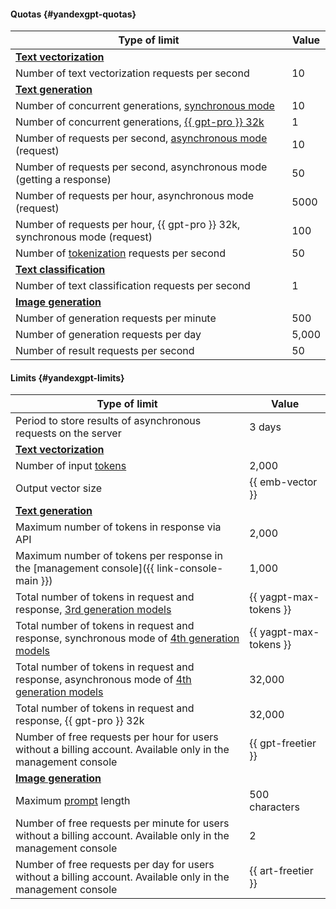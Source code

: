 #### Quotas {#yandexgpt-quotas}

Type of limit | Value
----- | -----
**[Text vectorization](../foundation-models/concepts/embeddings.md)** |
Number of text vectorization requests per second | 10
**[Text generation](../foundation-models/concepts/yandexgpt/index.md)** |
Number of concurrent generations, [synchronous mode](../foundation-models/concepts/index.md#working-mode) | 10
Number of concurrent generations, [{{ gpt-pro }} 32k](../foundation-models/concepts/yandexgpt/models.md#yandexgpt-generation) | 1
Number of requests per second, [asynchronous mode](../foundation-models/concepts/index.md#working-mode) (request) | 10
Number of requests per second, asynchronous mode (getting a response) | 50
Number of requests per hour, asynchronous mode (request) | 5000
Number of requests per hour, {{ gpt-pro }} 32k, synchronous mode (request) | 100
Number of [tokenization](../foundation-models/text-generation/api-ref/grpc/Tokenizer/index.md) requests per second | 50
**[Text classification](../foundation-models/concepts/classifier/index.md)** |
Number of text classification requests per second | 1
**[Image generation](../foundation-models/concepts/yandexart/index.md)** |
Number of generation requests per minute | 500
Number of generation requests per day | 5,000
Number of result requests per second | 50

#### Limits {#yandexgpt-limits}

Type of limit | Value
----- | -----
Period to store results of asynchronous requests on the server | 3 days
**[Text vectorization](../foundation-models/concepts/embeddings.md)** |
Number of input [tokens](../foundation-models/concepts/yandexgpt/tokens.md) | 2,000
Output vector size | {{ emb-vector }}
**[Text generation](../foundation-models/concepts/yandexgpt/index.md)** |
Maximum number of tokens in response via API | 2,000 
Maximum number of tokens per response in the [management console]({{ link-console-main }}) | 1,000
Total number of tokens in request and response, [3rd generation models](../foundation-models/concepts/yandexgpt/models.md) | {{ yagpt-max-tokens }}
Total number of tokens in request and response, synchronous mode of [4th generation models](../foundation-models/concepts/yandexgpt/models.md) | {{ yagpt-max-tokens }}
Total number of tokens in request and response, asynchronous mode of [4th generation models](../foundation-models/concepts/yandexgpt/models.md) | 32,000
Total number of tokens in request and response, {{ gpt-pro }} 32k | 32,000
Number of free requests per hour for users without a billing account. Available only in the management console | {{ gpt-freetier }}
**[Image generation](../foundation-models/concepts/yandexart/index.md)** |
Maximum [prompt](../foundation-models/concepts/index.md#prompt) length | 500 characters
Number of free requests per minute for users without a billing account. Available only in the management console | 2
Number of free requests per day for users without a billing account. Available only in the management console | {{ art-freetier }}
